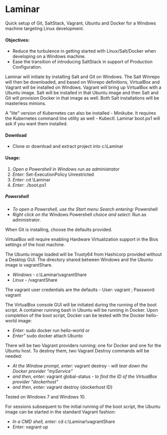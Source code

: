 # Laminar
Quick setup of Git, SaltStack, Vagrant, Ubuntu and Docker for a Windows machine targeting Linux development.

#### Objectives: 
* Reduce the turbulence in getting started with Linux/Salt/Docker when developing on a Windows machine.
* Ease the transition of introducing SaltStack in support of Production Configuration.

Laminar will initiate by installing Salt and Git on Windows.  The Salt Winrepo will then be downloaded,
and based on Winrepo definitions, VirtualBox and Vagrant will be installed on Windows.  Vagrant will
bring up VirtualBox with a Ubuntu image.  Salt will be installed in that Ubuntu image and then Salt and Git
will provision Docker in that image as well. Both Salt installations will be masterless minions.

A "lite" version of Kubernetes can also be installed - Minikube.  It requires the Kubernetes
command line utility as well - Kubectl. Laminar boot.ps1 will ask if you want them installed.

#### Download
* Clone or download and extract project into c:\Laminar

#### Usage: 

1. *Open a Powershell in Windows run as administrator*
2. *Enter:* Set-ExecutionPolicy Unrestricted
3. *Enter:* cd \Laminar
4. *Enter:* ./boot.ps1

##### Powershell
* *To open a Powershell, use the Start menu Search entering:* Powershell
* *Right click on the* Windows Powershell *choice and select:* Run as administrator.

When Git is installing, choose the defaults provided.

VirtualBox will require enabling Hardware Virtualization support in the Bios settings of the host machine.

The Ubuntu image loaded will be Trusty64 from Hashicorp provided without a Desktop GUI.  The directory shared between Windows and the Ubuntu image is vagrantShare.   
* *Windows -* c:\Laminar\vagrantShare
* *Linux -* /vagrantShare

The vagrant user credentials are the defaults - User: vagrant ; Password: vagrant

The VirtualBox console GUI will be initiated during the running of the boot script.  A container running bash in Ubuntu will be running in Docker. Upon completion of the boot script, Docker can be tested with the Docker hello-world image:
* *Enter:* sudo docker run hello-world
or 
* *Enter"* sudo docker attach Ubunto 

There will be two Vagrant providers running: one for Docker and one for the Ubuntu host.  To destroy them, two Vagrant Destroy commands will be needed:
* *At the Window prompt, enter:* vagrant destroy *- will tear down the Docker provider "myService"*
* *and then, enter:* vagrant global-status *- to find the ID of the VirtualBox provider "dockerhost"*
* *and then, enter:* vagrant destroy {dockerhost ID} 

Tested on Windows 7 and Windows 10.

For sessions subsequent to the initial running of the boot script, the Ubuntu image can be started in the standard Vagrant fashion:
* *In a CMD shell, enter:* cd c:\Laminar\vagrantShare
* *Enter:* vagrant up

